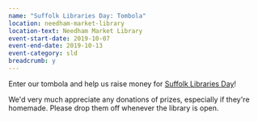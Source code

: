 ```yaml
---
name: "Suffolk Libraries Day: Tombola"
location: needham-market-library
location-text: Needham Market Library
event-start-date: 2019-10-07
event-end-date: 2019-10-13
event-category: sld
breadcrumb: y
---
```


Enter our tombola and help us raise money for [Suffolk Libraries Day](/suffolk-libraries-day/)!

We'd very much appreciate any donations of prizes, especially if they're homemade. Please drop them off whenever the library is open.
